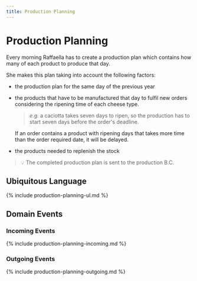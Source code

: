 ```yaml
---
title: Production Planning
---
```


# Production Planning

Every morning Raffaella has to create a production plan which contains how many of each product to produce that day.

She makes this plan taking into account the following factors:
- the production plan for the same day of the previous year
- the products that have to be manufactured that day to fulfil new orders considering the ripening time of each cheese type.
  > _e.g._  a caciotta takes seven days to ripen, so the production has to start seven days before the order's deadline.
  
  If an order contains a product with ripening days that takes more time than the order required date, it will be delayed.
- the products needed to replenish the stock

> 💡 The completed production plan is sent to the production B.C.

## Ubiquitous Language

{% include production-planning-ul.md %}

## Domain Events

### Incoming Events

{% include production-planning-incoming.md %}

### Outgoing Events

{% include production-planning-outgoing.md %}
